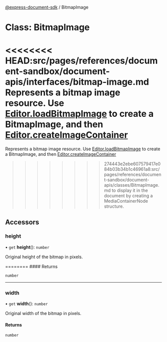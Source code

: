 [@express-document-sdk](../overview.md) / BitmapImage

# Class: BitmapImage

<<<<<<<< HEAD:src/pages/references/document-sandbox/document-apis/interfaces/bitmap-image.md
Represents a bitmap image resource. Use [Editor.loadBitmapImage](../classes/editor.md#loadbitmapimage) to create a BitmapImage, and then [Editor.createImageContainer](../classes/editor.md#createimagecontainer)
========
Represents a bitmap image resource. Use [Editor.loadBitmapImage](Editor.md#loadbitmapimage) to create a BitmapImage, and then [Editor.createImageContainer](Editor.md#createimagecontainer)
>>>>>>>> 274443e2ebe607579417e084b03b34b1c46961a8:src/pages/references/document-sandbox/document-apis/classes/BitmapImage.md
to display it in the document by creating a MediaContainerNode structure.

## Accessors

### height

• `get` **height**(): `number`

Original height of the bitmap in pixels.

<HorizontalLine />
========
#### Returns

`number`

---

### width

• `get` **width**(): `number`

Original width of the bitmap in pixels.

#### Returns

`number`
